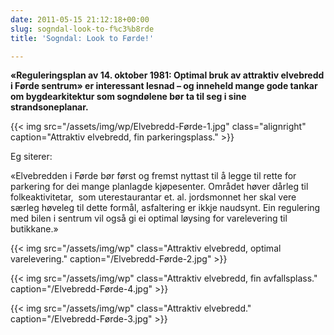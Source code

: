 ```yaml
---
date: 2011-05-15 21:12:18+00:00
slug: sogndal-look-to-f%c3%b8rde
title: 'Sogndal: Look to Førde!'

---
```


**«Reguleringsplan av 14. oktober 1981: Optimal bruk av attraktiv elvebredd i Førde sentrum» er interessant lesnad – og inneheld mange gode tankar om bygdearkitektur som sogndølene bør ta til seg i sine strandsoneplanar.**

{{< img src="/assets/img/wp/Elvebredd-Førde-1.jpg" class="alignright" caption="Attraktiv elvebredd, fin parkeringsplass." >}}

<!--more-->

Eg siterer:

«Elvebredden i Førde bør først og fremst nyttast til å legge til rette for parkering for dei mange planlagde kjøpesenter. Området høver dårleg til folkeaktivitetar,  som uterestaurantar et. al. jordsmonnet her skal vere særleg høveleg til dette formål, asfaltering er ikkje naudsynt. Ein regulering med bilen i sentrum vil også gi ei optimal løysing for varelevering til butikkane.»



{{< img src="/assets/img/wp" class="Attraktiv elvebredd, optimal varelevering." caption="/Elvebredd-Førde-2.jpg" >}}

{{< img src="/assets/img/wp" class="Attraktiv elvebredd, fin avfallsplass." caption="/Elvebredd-Førde-4.jpg" >}}

{{< img src="/assets/img/wp" class="Attraktiv elvebredd." caption="/Elvebredd-Førde-3.jpg" >}}

